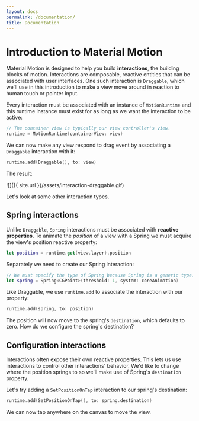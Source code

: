 ```yaml
---
layout: docs
permalink: /documentation/
title: Documentation
---
```


# Introduction to Material Motion

Material Motion is designed to help you build **interactions**, the building blocks of motion. Interactions are composable, reactive entities that can be associated with user interfaces. One such interaction is `Draggable`, which we'll use in this introduction to make a view move around in reaction to human touch or pointer input.

Every interaction must be associated with an instance of `MotionRuntime` and this runtime instance must exist for as long as we want the interaction to be active:

```swift
// The container view is typically our view controller's view.
runtime = MotionRuntime(containerView: view)
```

We can now make any view respond to drag event by associating a `Draggable` interaction with it:

```swift
runtime.add(Draggable(), to: view)
```

The result:

![]({{ site.url }}/assets/interaction-draggable.gif)

Let's look at some other interaction types.

## Spring interactions

Unlike `Draggable`, `Spring` interactions must be associated with **reactive properties**. To animate the *position* of a view with a Spring we must acquire the view's position reactive property:

```swift
let position = runtime.get(view.layer).position
```

Separately we need to create our Spring interaction:

```swift
// We must specify the type of Spring because Spring is a generic type.
let spring = Spring<CGPoint>(threshold: 1, system: coreAnimation)
```

Like Draggable, we use `runtime.add` to associate the interaction with our property:

```swift
runtime.add(spring, to: position)
```

The position will now move to the spring's `destination`, which defaults to zero. How do we configure the spring's destination?

## Configuration interactions

Interactions often expose their own reactive properties. This lets us use interactions to control other interactions' behavior. We'd like to change where the position springs to so we'll make use of Spring's `destination` property.

Let's try adding a `SetPositionOnTap` interaction to our spring's destination:

```swift
runtime.add(SetPositionOnTap(), to: spring.destination)
```

We can now tap anywhere on the canvas to move the view.
